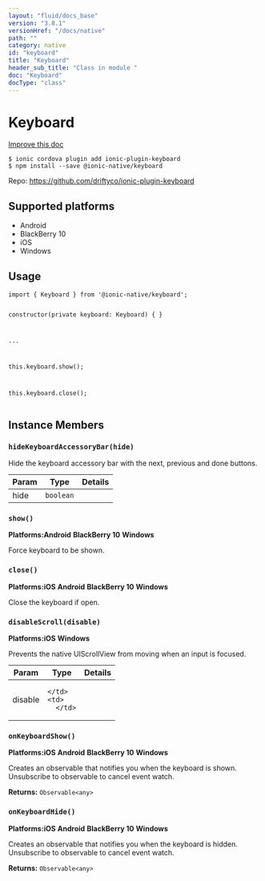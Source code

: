 ```yaml
---
layout: "fluid/docs_base"
version: "3.8.1"
versionHref: "/docs/native"
path: ""
category: native
id: "keyboard"
title: "Keyboard"
header_sub_title: "Class in module "
doc: "Keyboard"
docType: "class"
---
```


<h1 class="api-title">Keyboard</h1>

<a class="improve-v2-docs" href="http://github.com/driftyco/ionic-native/edit/master/src/@ionic-native/plugins/keyboard/index.ts#L2">
  Improve this doc
</a>






<pre><code class="nohighlight">$ ionic cordova plugin add ionic-plugin-keyboard
$ npm install --save @ionic-native/keyboard
</code></pre>
<p>Repo:
  <a href="https://github.com/driftyco/ionic-plugin-keyboard">
    https://github.com/driftyco/ionic-plugin-keyboard
  </a>
</p>






<h2>Supported platforms</h2>
<ul>
  <li>Android</li><li>BlackBerry 10</li><li>iOS</li><li>Windows</li>
</ul>






<h2>Usage</h2>
<pre><code class="lang-typescript">import { Keyboard } from &#39;@ionic-native/keyboard&#39;;

constructor(private keyboard: Keyboard) { }

...

this.keyboard.show();

this.keyboard.close();
</code></pre>








<h2>Instance Members</h2>
<h3><a class="anchor" name="hideKeyboardAccessoryBar" href="#hideKeyboardAccessoryBar"></a><code>hideKeyboardAccessoryBar(hide)</code></h3>




Hide the keyboard accessory bar with the next, previous and done buttons.
<table class="table param-table" style="margin:0;">
  <thead>
  <tr>
    <th>Param</th>
    <th>Type</th>
    <th>Details</th>
  </tr>
  </thead>
  <tbody>
  <tr>
    <td>
      hide</td>
    <td>
      <code>boolean</code>
    </td>
    <td>
      </td>
  </tr>
  </tbody>
</table>

<h3><a class="anchor" name="show" href="#show"></a><code>show()</code></h3>



<p>
  <strong>Platforms:</strong><strong class="tag">Android</strong>&nbsp;<strong class="tag">BlackBerry 10</strong>&nbsp;<strong class="tag">Windows</strong>&nbsp;</p>


Force keyboard to be shown.



<h3><a class="anchor" name="close" href="#close"></a><code>close()</code></h3>



<p>
  <strong>Platforms:</strong><strong class="tag">iOS</strong>&nbsp;<strong class="tag">Android</strong>&nbsp;<strong class="tag">BlackBerry 10</strong>&nbsp;<strong class="tag">Windows</strong>&nbsp;</p>


Close the keyboard if open.



<h3><a class="anchor" name="disableScroll" href="#disableScroll"></a><code>disableScroll(disable)</code></h3>



<p>
  <strong>Platforms:</strong><strong class="tag">iOS</strong>&nbsp;<strong class="tag">Windows</strong>&nbsp;</p>


Prevents the native UIScrollView from moving when an input is focused.
<table class="table param-table" style="margin:0;">
  <thead>
  <tr>
    <th>Param</th>
    <th>Type</th>
    <th>Details</th>
  </tr>
  </thead>
  <tbody>
  <tr>
    <td>
      disable</td>
    <td>
      
    </td>
    <td>
      </td>
  </tr>
  </tbody>
</table>

<h3><a class="anchor" name="onKeyboardShow" href="#onKeyboardShow"></a><code>onKeyboardShow()</code></h3>



<p>
  <strong>Platforms:</strong><strong class="tag">iOS</strong>&nbsp;<strong class="tag">Android</strong>&nbsp;<strong class="tag">BlackBerry 10</strong>&nbsp;<strong class="tag">Windows</strong>&nbsp;</p>


Creates an observable that notifies you when the keyboard is shown. Unsubscribe to observable to cancel event watch.


<div class="return-value" markdown="1">
  <i class="icon ion-arrow-return-left"></i>
  <b>Returns:</b> <code>Observable&lt;any&gt;</code> 
</div><h3><a class="anchor" name="onKeyboardHide" href="#onKeyboardHide"></a><code>onKeyboardHide()</code></h3>



<p>
  <strong>Platforms:</strong><strong class="tag">iOS</strong>&nbsp;<strong class="tag">Android</strong>&nbsp;<strong class="tag">BlackBerry 10</strong>&nbsp;<strong class="tag">Windows</strong>&nbsp;</p>


Creates an observable that notifies you when the keyboard is hidden. Unsubscribe to observable to cancel event watch.


<div class="return-value" markdown="1">
  <i class="icon ion-arrow-return-left"></i>
  <b>Returns:</b> <code>Observable&lt;any&gt;</code> 
</div>






